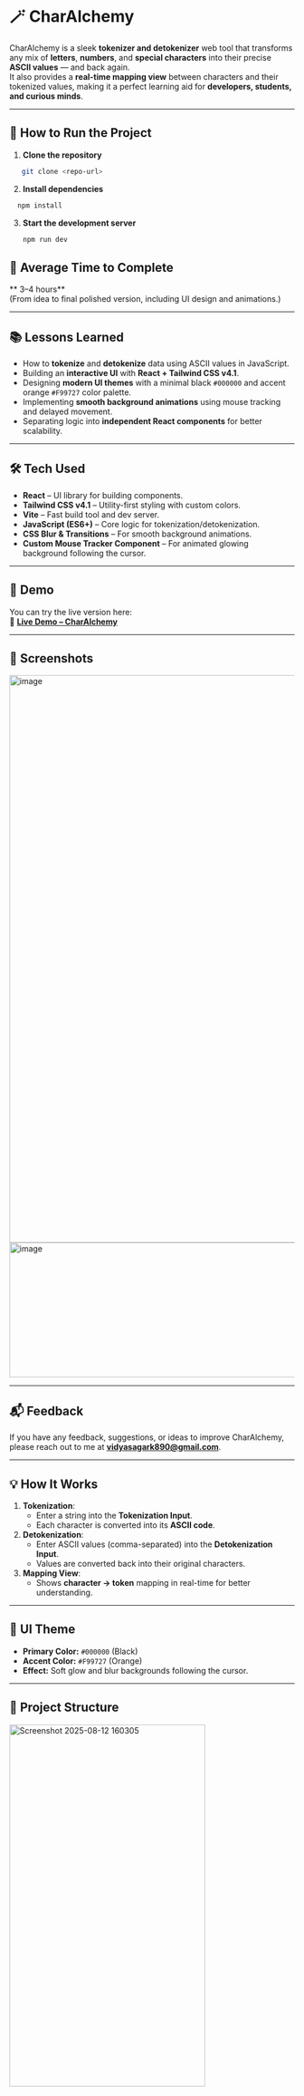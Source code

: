# 🪄 CharAlchemy

CharAlchemy is a sleek **tokenizer and detokenizer** web tool that transforms any mix of **letters**, **numbers**, and **special characters** into their precise **ASCII values** — and back again.  
It also provides a **real-time mapping view** between characters and their tokenized values, making it a perfect learning aid for **developers, students, and curious minds**.

---

## 🚀 How to Run the Project

1. **Clone the repository**
 ```bash
    git clone <repo-url>
   ```
2. **Install dependencies**
 ```bash
   npm install
   ```
3. **Start the development server**
   ```bash
   npm run dev
   ```
   

## 📅 Average Time to Complete
** 3–4 hours**  
(From idea to final polished version, including UI design and animations.)

---

## 📚 Lessons Learned
- How to **tokenize** and **detokenize** data using ASCII values in JavaScript.
- Building an **interactive UI** with **React + Tailwind CSS v4.1**.
- Designing **modern UI themes** with a minimal black `#000000` and accent orange `#F99727` color palette.
- Implementing **smooth background animations** using mouse tracking and delayed movement.
- Separating logic into **independent React components** for better scalability.

---

## 🛠️ Tech Used
- **React** – UI library for building components.
- **Tailwind CSS v4.1** – Utility-first styling with custom colors.
- **Vite** – Fast build tool and dev server.
- **JavaScript (ES6+)** – Core logic for tokenization/detokenization.
- **CSS Blur & Transitions** – For smooth background animations.
- **Custom Mouse Tracker Component** – For animated glowing background following the cursor.

---

## 🚀 Demo
You can try the live version here:  
🔗 **[Live Demo – CharAlchemy](https://char-alchemy-tokenizer.vercel.app/)**

---

## 📸 Screenshots
<img width="1861" height="1002" alt="image" src="https://github.com/user-attachments/assets/d2e84177-59af-4cce-ba67-059b26f4122a" />
<img width="1902" height="238" alt="image" src="https://github.com/user-attachments/assets/f7513182-f087-49f6-8bae-a99029f3727d" />


---

## 📬 Feedback
If you have any feedback, suggestions, or ideas to improve CharAlchemy,  
please reach out to me at **vidyasagark890@gmail.com**.

---

## 💡 How It Works
1. **Tokenization**:  
   - Enter a string into the **Tokenization Input**.  
   - Each character is converted into its **ASCII code**.
2. **Detokenization**:  
   - Enter ASCII values (comma-separated) into the **Detokenization Input**.  
   - Values are converted back into their original characters.
3. **Mapping View**:  
   - Shows **character → token** mapping in real-time for better understanding.

---

## 🎨 UI Theme
- **Primary Color:** `#000000` (Black)
- **Accent Color:** `#F99727` (Orange)
- **Effect:** Soft glow and blur backgrounds following the cursor.

---

## 📂 Project Structure
<img width="346" height="639" alt="Screenshot 2025-08-12 160305" src="https://github.com/user-attachments/assets/ade84add-bbe6-473a-a01f-356922eef41f" />

